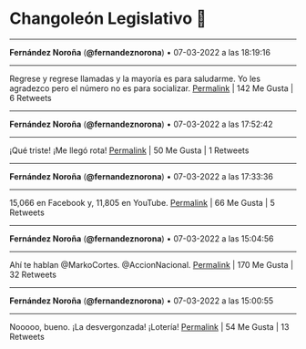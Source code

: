 # Changoleón Legislativo 🙈
*****
**Fernández Noroña** (**@fernandeznorona**) • 07-03-2022 a las 18:19:16
*****
Regrese y regrese llamadas y la mayoría es para saludarme. Yo les agradezco pero el número no es para socializar.
[Permalink](https://twitter.com/fernandeznorona/status/1501019689731997696) | 142 Me Gusta | 6 Retweets
*****
**Fernández Noroña** (**@fernandeznorona**) • 07-03-2022 a las 17:52:42
*****
¡Qué triste! ¡Me llegó rota!
[Permalink](https://twitter.com/fernandeznorona/status/1501013006750298115) | 50 Me Gusta | 1 Retweets
*****
**Fernández Noroña** (**@fernandeznorona**) • 07-03-2022 a las 17:33:36
*****
15,066 en Facebook y, 11,805 en YouTube.
[Permalink](https://twitter.com/fernandeznorona/status/1501008198098165763) | 66 Me Gusta | 5 Retweets
*****
**Fernández Noroña** (**@fernandeznorona**) • 07-03-2022 a las 15:04:56
*****
Ahí te hablan @MarkoCortes. @AccionNacional.
[Permalink](https://twitter.com/fernandeznorona/status/1500970782985535493) | 170 Me Gusta | 32 Retweets
*****
**Fernández Noroña** (**@fernandeznorona**) • 07-03-2022 a las 15:00:55
*****
Nooooo, bueno. ¡La desvergonzada! ¡Lotería!
[Permalink](https://twitter.com/fernandeznorona/status/1500969774007955461) | 54 Me Gusta | 13 Retweets